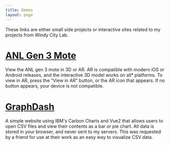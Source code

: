 ```yaml
---
title: Demos
layout: page
---
```


These links are either small side projects or interactive sites related to my projects from Windy City Lab.

# [ANL Gen 3 Mote]("/demos/anl-ar")
View the ANL gen 3 mote in 3D or AR. AR is compatible with modern iOS or Android releases, and the interactive 3D model works on all* platforms.
To view in AR, press the "View in AR" button, or the AR icon that appears. If no button appears, your device is not compatible.

# [GraphDash]("https://graphs.toddr.org")
A simple website using IBM's Carbon Charts and Vue2 that allows users to open CSV files and view their contents as a bar or pie chart. 
All data is stored in your browser, and never sent to my servers. This was requested by a friend for use at their work as an easy way to
visualize CSV data.

